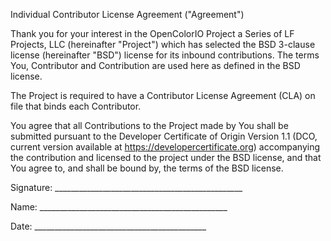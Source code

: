 Individual Contributor License Agreement ("Agreement")

Thank you for your interest in the OpenColorIO Project a Series of LF
Projects, LLC (hereinafter "Project") which has selected the BSD 3-clause
license (hereinafter "BSD") license for its inbound contributions. The terms
You, Contributor and Contribution are used here as defined in the BSD
license.

The Project is required to have a Contributor License Agreement (CLA) on
file that binds each Contributor.

You agree that all Contributions to the Project made by You shall be
submitted pursuant to the Developer Certificate of Origin Version 1.1 (DCO,
current version available at https://developercertificate.org) accompanying
the contribution and licensed to the project under the BSD license, and that
You agree to, and shall be bound by, the terms of the BSD license.


Signature: _______________________________________________

Name: _______________________________________________

Date: ___________________________________________

